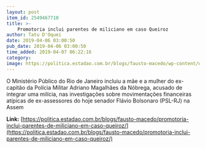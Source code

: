 ```yaml
---
layout: post
item_id: 2549467710
title: >-
    Promotoria inclui parentes de miliciano em caso Queiroz
author: Tatu D'Oquei
date: 2019-04-06 03:00:50
pub_date: 2019-04-06 03:00:50
time_added: 2019-04-07 06:22:16
category: 
image: https://politica.estadao.com.br/blogs/fausto-macedo/wp-content/uploads/sites/41/2019/04/FLAVIO-BOLSONARO-484x350.jpg
---
```


O Ministério Público do Rio de Janeiro incluiu a mãe e a mulher do ex-capitão da Polícia Militar Adriano Magalhães da Nóbrega, acusado de integrar uma milícia, nas investigações sobre movimentações financeiras atípicas de ex-assessores do hoje senador Flávio Bolsonaro (PSL-RJ) na Assem

**Link:** [https://politica.estadao.com.br/blogs/fausto-macedo/promotoria-inclui-parentes-de-miliciano-em-caso-queiroz/](https://politica.estadao.com.br/blogs/fausto-macedo/promotoria-inclui-parentes-de-miliciano-em-caso-queiroz/)

